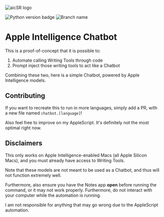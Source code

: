 ![aicSR logo](https://images-wixmp-ed30a86b8c4ca887773594c2.wixmp.com/f/5f7b4968-1a5d-413e-886e-a88859a13026/dig05or-3bb6d41a-be7f-4ee5-a4b3-3e8e7d70cf9d.png?token=eyJ0eXAiOiJKV1QiLCJhbGciOiJIUzI1NiJ9.eyJzdWIiOiJ1cm46YXBwOjdlMGQxODg5ODIyNjQzNzNhNWYwZDQxNWVhMGQyNmUwIiwiaXNzIjoidXJuOmFwcDo3ZTBkMTg4OTgyMjY0MzczYTVmMGQ0MTVlYTBkMjZlMCIsIm9iaiI6W1t7InBhdGgiOiJcL2ZcLzVmN2I0OTY4LTFhNWQtNDEzZS04ODZlLWE4ODg1OWExMzAyNlwvZGlnMDVvci0zYmI2ZDQxYS1iZTdmLTRlZTUtYTRiMy0zZThlN2Q3MGNmOWQucG5nIn1dXSwiYXVkIjpbInVybjpzZXJ2aWNlOmZpbGUuZG93bmxvYWQiXX0.Uxw-ENHWFanmPdywMJv-AMTKNoFxoHULI6RF3yVvTxo)

![Python version badge](https://badgen.net/pypi/python/rose) ![Branch name](https://img.shields.io/badge/Branch_name-main-blue)

# Apple Intelligence Chatbot

This is a proof-of-concept that it is possible to:
1. Automate calling Writing Tools through code
2. Prompt inject those writing tools to act like a Chatbot

Combining these two, here is a simple Chatbot, powered by Apple Intelligence models.

## Contributing

If you want to recreate this to run in more languages, simply add a PR, with a new file named `chatbot.[language]`!

Also feel free to improve on my AppleScript. It's definitely not the most optimal right now.

## Disclaimers

This only works on Apple Intelligence-enabled Macs (all Apple Silicon Macs), and you must already have access to Writing Tools.

Note that these models are not meant to be used as a Chatbot, and thus will not function extremely well.

Furthermore, also ensure you have the Notes app **open** before running the command, or it may not work properly. Furthermore, do not interact with your computer while the automation is running.

I am not responsible for anything that may go wrong due to the AppleScript automation.
